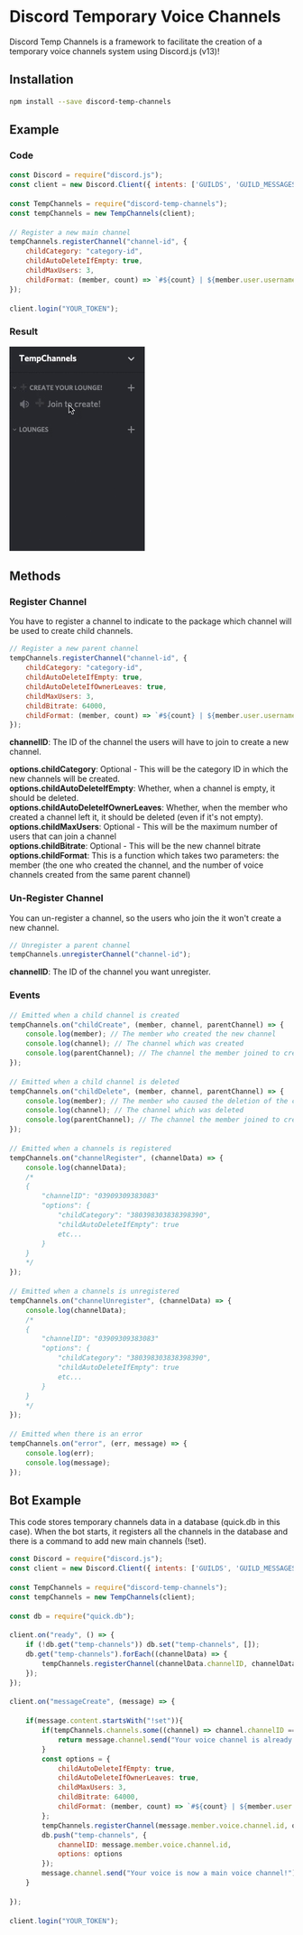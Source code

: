 # Discord Temporary Voice Channels

Discord Temp Channels is a framework to facilitate the creation of a temporary voice channels system using Discord.js (v13)!

## Installation

```sh
npm install --save discord-temp-channels
```

## Example

### Code

```js
const Discord = require("discord.js");
const client = new Discord.Client({ intents: ['GUILDS', 'GUILD_MESSAGES', 'GUILD_VOICE_STATES'] });

const TempChannels = require("discord-temp-channels");
const tempChannels = new TempChannels(client);

// Register a new main channel
tempChannels.registerChannel("channel-id", {
    childCategory: "category-id",
    childAutoDeleteIfEmpty: true,
    childMaxUsers: 3,
    childFormat: (member, count) => `#${count} | ${member.user.username}'s lounge`
});

client.login("YOUR_TOKEN");
```

### Result

![temp](./assets/temp-channels.gif)

## Methods

### Register Channel

You have to register a channel to indicate to the package which channel will be used to create child channels.

```js
// Register a new parent channel
tempChannels.registerChannel("channel-id", {
    childCategory: "category-id",
    childAutoDeleteIfEmpty: true,
    childAutoDeleteIfOwnerLeaves: true,
    childMaxUsers: 3,
    childBitrate: 64000,
    childFormat: (member, count) => `#${count} | ${member.user.username}'s lounge`
});
```

**channelID**: The ID of the channel the users will have to join to create a new channel.

**options.childCategory**: Optional - This will be the category ID in which the new channels will be created.  
**options.childAutoDeleteIfEmpty**: Whether, when a channel is empty, it should be deleted.  
**options.childAutoDeleteIfOwnerLeaves**: Whether, when the member who created a channel left it, it should be deleted (even if it's not empty).  
**options.childMaxUsers**: Optional - This will be the maximum number of users that can join a channel  
**options.childBitrate**: Optional - This will be the new channel bitrate  
**options.childFormat**: This is a function which takes two parameters: the member (the one who created the channel, and the number of voice channels created from the same parent channel)  

### Un-Register Channel

You can un-register a channel, so the users who join the it won't create a new channel.

```js
// Unregister a parent channel
tempChannels.unregisterChannel("channel-id");
```

**channelID**: The ID of the channel you want unregister.

### Events

```js
// Emitted when a child channel is created
tempChannels.on("childCreate", (member, channel, parentChannel) => {
    console.log(member); // The member who created the new channel
    console.log(channel); // The channel which was created
    console.log(parentChannel); // The channel the member joined to create the new channel
});

// Emitted when a child channel is deleted
tempChannels.on("childDelete", (member, channel, parentChannel) => {
    console.log(member); // The member who caused the deletion of the channel
    console.log(channel); // The channel which was deleted
    console.log(parentChannel); // The channel the member joined to create the deleted channel
});

// Emitted when a channels is registered
tempChannels.on("channelRegister", (channelData) => {
    console.log(channelData);
    /*
    {
        "channelID": "03909309383083"
        "options": {
            "childCategory": "380398303838398390",
            "childAutoDeleteIfEmpty": true
            etc...
        }
    }
    */
});

// Emitted when a channels is unregistered
tempChannels.on("channelUnregister", (channelData) => {
    console.log(channelData);
    /*
    {
        "channelID": "03909309383083"
        "options": {
            "childCategory": "380398303838398390",
            "childAutoDeleteIfEmpty": true
            etc...
        }
    }
    */
});

// Emitted when there is an error
tempChannels.on("error", (err, message) => {
    console.log(err);
    console.log(message);
});
```

## Bot Example

This code stores temporary channels data in a database (quick.db in this case). When the bot starts, it registers all the channels in the database and there is a command to add new main channels (!set).

```js
const Discord = require("discord.js");
const client = new Discord.Client({ intents: ['GUILDS', 'GUILD_MESSAGES', 'GUILD_VOICE_STATES'] });

const TempChannels = require("discord-temp-channels");
const tempChannels = new TempChannels(client);

const db = require("quick.db");

client.on("ready", () => {
    if (!db.get("temp-channels")) db.set("temp-channels", []);
    db.get("temp-channels").forEach((channelData) => {
        tempChannels.registerChannel(channelData.channelID, channelData.options);
    });
});

client.on("messageCreate", (message) => {

    if(message.content.startsWith("!set")){
        if(tempChannels.channels.some((channel) => channel.channelID === message.member.voice.channel.id)){
            return message.channel.send("Your voice channel is already a main voice channel");
        }
        const options = {
            childAutoDeleteIfEmpty: true,
            childAutoDeleteIfOwnerLeaves: true,
            childMaxUsers: 3,
            childBitrate: 64000,
            childFormat: (member, count) => `#${count} | ${member.user.username}'s lounge`
        };
        tempChannels.registerChannel(message.member.voice.channel.id, options);
        db.push("temp-channels", {
            channelID: message.member.voice.channel.id,
            options: options
        });
        message.channel.send("Your voice is now a main voice channel!");
    }

});

client.login("YOUR_TOKEN");
```
